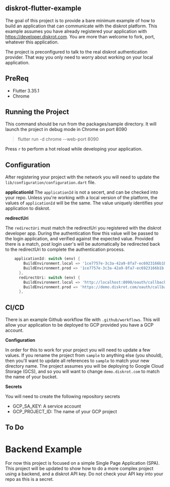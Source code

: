 ## diskrot-flutter-example

The goal of this project is to provide a bare minimum example of how to build an application that can communicate with the diskrot platform. This example assumes you have already registered your application with https://developer.diskrot.com. You are more than welcome
to fork, port, whatever this application.

The project is preconfigured to talk to the real diskrot authentication provider. That way you only need to worry about working on your local application.

## PreReq

- Flutter 3.35.1
- Chrome 

## Running the Project

This command should be run from the packages/sample directory. It will launch the project in debug mode in Chrome on port 8090

> flutter run -d chrome --web-port 8090

Press `r` to perform a hot reload while developing your application.

## Configuration

After registering your project with the network you will need to update the `lib/configuration/configuration.dart` file. 

**applicationId**
The `applicationId` is not a secert, and can be checked into your repo. Unless you're working with a local version of the platform, the
values of `applicationId` will be the same. The value uniquely identifies your application to diskrot. 

**redirectUri**

The `redirectUri` must match the redirectUri you registered with the diskrot developer app. During the authentication flow this value will be passed to the login application, and verified against the expected value. Provided there is a match, post login user's will be automatically be redirected back to the redirectUri to complete the authentication process.

```dart
    applicationId: switch (env) {
        BuildEnvironment.local => '1ce7757e-3c3a-42a9-8fa7-ec6923166b1b',
        BuildEnvironment.prod => '1ce7757e-3c3a-42a9-8fa7-ec6923166b1b',
      },
      redirectUri: switch (env) {
        BuildEnvironment.local => 'http://localhost:8090/oauth/callback',
        BuildEnvironment.prod => 'https://demo.diskrot.com/oauth/callback',
      },
```

## CI/CD

There is an example Github workflow file with `.github/workflows`. This will allow your application to be deployed to GCP provided you have a GCP account. 

**Configuration**

In order for this to work for your project you will need to update a few values. If you rename the project from `sample` to anything else (you should), then you'll want to update all references to `sample` to match your new directory name. The project assumes you will be deploying to Google Cloud Storage (GCS), and so you will want to change `demo.diskrot.com` to match the name of your bucket.

**Secrets**

You will need to create the following repository secrets

- GCP_SA_KEY:  A service account
- GCP_PROJECT_ID: The name of your GCP project

## To Do

# Backend Example

For now this project is focused on a simple Single Page Application (SPA). This project will be updated to show how to do a more complex project using a backend, and a diskrot API key. Do not check your API key into your repo as this is a secret.